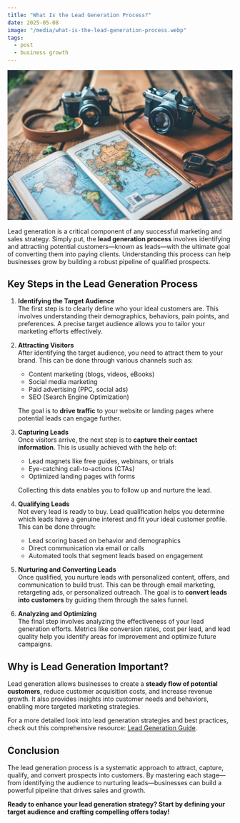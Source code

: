 ```yaml
---
title: "What Is the Lead Generation Process?"
date: 2025-05-08
image: "/media/what-is-the-lead-generation-process.webp"
tags:
  - post
  - business growth
---
```


![What Is the Lead Generation Process?](/media/what-is-the-lead-generation-process.webp)

Lead generation is a critical component of any successful marketing and sales strategy. Simply put, the **lead generation process** involves identifying and attracting potential customers—known as leads—with the ultimate goal of converting them into paying clients. Understanding this process can help businesses grow by building a robust pipeline of qualified prospects.

## Key Steps in the Lead Generation Process

1. **Identifying the Target Audience**  
   The first step is to clearly define who your ideal customers are. This involves understanding their demographics, behaviors, pain points, and preferences. A precise target audience allows you to tailor your marketing efforts effectively.

2. **Attracting Visitors**  
   After identifying the target audience, you need to attract them to your brand. This can be done through various channels such as:  
   - Content marketing (blogs, videos, eBooks)  
   - Social media marketing  
   - Paid advertising (PPC, social ads)  
   - SEO (Search Engine Optimization)  
   
   The goal is to **drive traffic** to your website or landing pages where potential leads can engage further.

3. **Capturing Leads**  
   Once visitors arrive, the next step is to **capture their contact information**. This is usually achieved with the help of:  
   - Lead magnets like free guides, webinars, or trials  
   - Eye-catching call-to-actions (CTAs)  
   - Optimized landing pages with forms  
   
   Collecting this data enables you to follow up and nurture the lead.

4. **Qualifying Leads**  
   Not every lead is ready to buy. Lead qualification helps you determine which leads have a genuine interest and fit your ideal customer profile. This can be done through:  
   - Lead scoring based on behavior and demographics  
   - Direct communication via email or calls  
   - Automated tools that segment leads based on engagement  

5. **Nurturing and Converting Leads**  
   Once qualified, you nurture leads with personalized content, offers, and communication to build trust. This can be through email marketing, retargeting ads, or personalized outreach. The goal is to **convert leads into customers** by guiding them through the sales funnel.

6. **Analyzing and Optimizing**  
   The final step involves analyzing the effectiveness of your lead generation efforts. Metrics like conversion rates, cost per lead, and lead quality help you identify areas for improvement and optimize future campaigns.

## Why is Lead Generation Important?

Lead generation allows businesses to create a **steady flow of potential customers**, reduce customer acquisition costs, and increase revenue growth. It also provides insights into customer needs and behaviors, enabling more targeted marketing strategies.

For a more detailed look into lead generation strategies and best practices, check out this comprehensive resource: [Lead Generation Guide](https://leadcraftr.com/posts/lead-generation/).

## Conclusion

The lead generation process is a systematic approach to attract, capture, qualify, and convert prospects into customers. By mastering each stage—from identifying the audience to nurturing leads—businesses can build a powerful pipeline that drives sales and growth.  

**Ready to enhance your lead generation strategy? Start by defining your target audience and crafting compelling offers today!**
